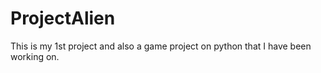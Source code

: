 # ProjectAlien
This is my 1st project and also a game project on python that I have been working on.
